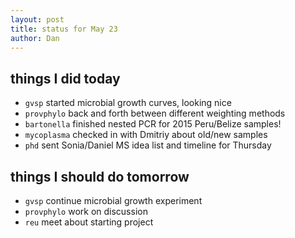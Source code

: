 ```yaml
---
layout: post
title: status for May 23
author: Dan
---
```


## things I did today
* `gvsp` started microbial growth curves, looking nice
* `provphylo` back and forth between different weighting methods
* `bartonella` finished nested PCR for 2015 Peru/Belize samples!
* `mycoplasma` checked in with Dmitriy about old/new samples
* `phd` sent Sonia/Daniel MS idea list and timeline for Thursday

## things I should do tomorrow
* `gvsp` continue microbial growth experiment
* `provphylo` work on discussion
* `reu` meet about starting project
<i class='fa fa-code' style='color:pink'> </i>
